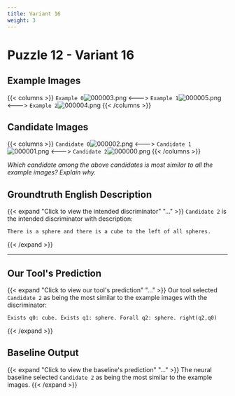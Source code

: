 ```yaml
---
title: Variant 16
weight: 3
---
```


# Puzzle 12 - Variant 16

## Example Images
{{< columns >}}
`Example 0`![000003.png](/clevr-variants/aphaeresis/fovariant-16/render/images/CLEVR_val_000003.png)
<--->
`Example 1`![000005.png](/clevr-variants/aphaeresis/fovariant-16/render/images/CLEVR_val_000005.png)
<--->
`Example 2`![000004.png](/clevr-variants/aphaeresis/fovariant-16/render/images/CLEVR_val_000004.png)
{{< /columns >}}

## Candidate Images
{{< columns >}}
`Candidate 0`![000002.png](/clevr-variants/aphaeresis/fovariant-16/render/images/CLEVR_val_000002.png)
<--->
`Candidate 1`![000001.png](/clevr-variants/aphaeresis/fovariant-16/render/images/CLEVR_val_000001.png)
<--->
`Candidate 2`![000000.png](/clevr-variants/aphaeresis/fovariant-16/render/images/CLEVR_val_000000.png)
{{< /columns >}}

*Which candidate among the above candidates is most similar to all the example images? Explain why.*

## Groundtruth English Description

{{< expand "Click to view the intended discriminator" "..." >}}
`Candidate 2` is the intended discriminator with description:
```plaintext 
There is a sphere and there is a cube to the left of all spheres.
```
{{< /expand >}}

---



## Our Tool's Prediction

{{< expand "Click to view our tool's prediction" "..." >}}
Our tool selected `Candidate 2` as being the most similar to the example images with the discriminator:
```plaintext
Exists q0: cube. Exists q1: sphere. Forall q2: sphere. right(q2,q0)
```
{{< /expand >}}



## Baseline Output

{{< expand "Click to view the baseline's prediction" "..." >}}
The neural baseline selected `Candidate 2` as being the most similar to the example images.
{{< /expand >}}

